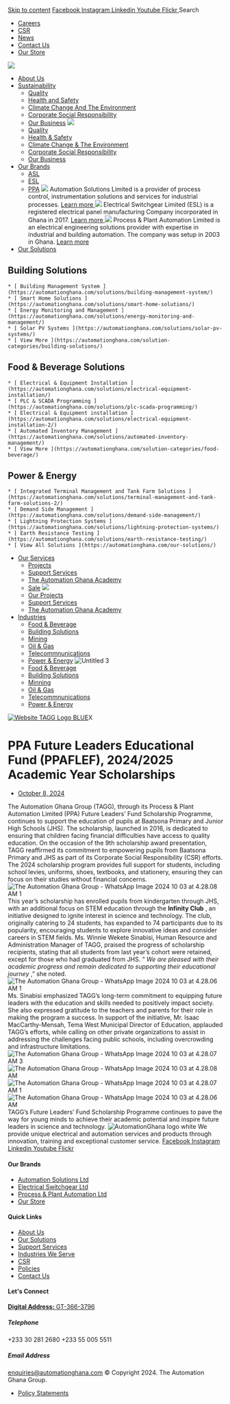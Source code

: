 [Skip to content](https://automationghana.com/2024/10/08/tagg-2024-scholarship-program/#content)
[ Facebook ](https://www.facebook.com/automationgh/) [ Instagram ](https://www.instagram.com/automationgh/) [ Linkedin ](https://www.linkedin.com/company/the-automation-ghana-limited/) [ Youtube ](https://www.youtube.com/channel/UCurrRDUSm5oIW39VXjn1u0w) [ Flickr ](https://www.flickr.com/photos/181794037@N07/)
Search
  * [ Careers ](https://automationghana.com/tagg-career-opportunities/)
  * [ CSR ](https://automationghana.com/www-automationghana-com-impact-our-community/)
  * [ News ](https://automationghana.com/news/)
  * [ Contact Us ](http://automationghana.com/contact-us/)
  * [ Our Store ](https://store.automationghana.com/)


[ ![](https://automationghana.com/wp-content/uploads/2023/07/tag_logo.png) ](https://automationghana.com)
  * [About Us](https://automationghana.com/new-home-2/)
  * [Sustainability](https://automationghana.com/sustainability/)
    * [Quality](https://automationghana.com/quality/)
    * [Health and Safety](https://automationghana.com/health-and-safety/)
    * [Climate Change And The Environment](https://automationghana.com/climate-change/)
    * [Corporate Social Responsibility](https://automationghana.com/corporate-social-responsibility/)
    * [Our Business](https://automationghana.com/our-business/)
![](https://automationghana.com/wp-content/uploads/2023/09/Sustainability-page.jpg)
    * [ Quality ](https://automationghana.com/quality/)
    * [ Health & Safety ](https://automationghana.com/health-and-safety/)
    * [ Climate Change & The Environment ](https://automationghana.com/climate-change/)
    * [ Corporate Social Responsibility ](https://automationghana.com/corporate-social-responsibility/)
    * [ Our Business ](https://automationghana.com/our-business/)
  * [Our Brands](https://automationghana.com/2024/10/08/tagg-2024-scholarship-program/)
    * [ASL](https://automationghana.com/asl/)
    * [ESL](https://automationghana.com/esl/)
    * [PPA](https://automationghana.com/ppa/)
![](https://automationghana.com/wp-content/uploads/2023/07/asl_solutions-1.jpeg)
Automation Solutions Limited is a provider of process control, instrumentation solutions and services for industrial processes.
[ Learn more ](http://automationghana.com/asl/)
![](https://automationghana.com/wp-content/uploads/2023/07/esl_ghana-1.jpeg)
Electrical Switchgear Limited (ESL) is a registered electrical panel manufacturing Company incorporated in Ghana in 2017. 
[ Learn more ](http://automationghana.com/esl/)
![](https://automationghana.com/wp-content/uploads/2023/07/ppa_ghana-1.jpeg)
Process & Plant Automation Limited is an electrical engineering solutions provider with expertise in industrial and building automation. The company was setup in 2003 in Ghana.
[ Learn more ](http://automationghana.com/ppa/)
  * [Our Solutions](https://automationghana.com/2024/10/08/tagg-2024-scholarship-program/)
## Building Solutions
    * [ Building Management System ](https://automationghana.com/solutions/building-management-system/)
    * [ Smart Home Solutions ](https://automationghana.com/solutions/smart-home-solutions/)
    * [ Energy Monitoring and Management ](https://automationghana.com/solutions/energy-monitoring-and-management/)
    * [ Solar PV Systems ](https://automationghana.com/solutions/solar-pv-systems/)
    * [ View More ](https://automationghana.com/solution-categories/building-solutions/)
## Food & Beverage Solutions
    * [ Electrical & Equipment Installation ](https://automationghana.com/solutions/electrical-equipment-installation/)
    * [ PLC & SCADA Programming ](https://automationghana.com/solutions/plc-scada-programming/)
    * [ Electrical & Equipment installation ](https://automationghana.com/solutions/electrical-equipment-installation-2/)
    * [ Automated Inventory Management ](https://automationghana.com/solutions/automated-inventory-management/)
    * [ View More ](https://automationghana.com/solution-categories/food-beverage/)
## Power & Energy
    * [ Integrated Terminal Management and Tank Farm Solutions ](https://automationghana.com/solutions/terminal-management-and-tank-farm-solutions-2/)
    * [ Demand Side Management ](https://automationghana.com/solutions/demand-side-management/)
    * [ Lightning Protection Systems ](https://automationghana.com/solutions/lightning-protection-systems/)
    * [ Earth Resistance Testing ](https://automationghana.com/solutions/earth-resistance-testing/)
    * [ View All Solutions ](https://automationghana.com/our-solutions/)
  * [Our Services](https://automationghana.com/2024/10/08/tagg-2024-scholarship-program/)
    * [Projects](https://automationghana.com/projects-portfolio/)
    * [Support Services](https://automationghana.com/support-services/)
    * [The Automation Ghana Academy](https://automationghana.com/training-old/)
    * [Sale](https://automationghana.com/2024/10/08/tagg-2024-scholarship-program/)
![](https://automationghana.com/wp-content/uploads/2024/03/Cables-and-Cable-management.png)
    * [ Our Projects ](https://automationghana.com/projects/)
    * [ Support Services ](https://automationghana.com/support/)
    * [ The Automation Ghana Academy ](https://automationghana.com/training/)
  * [Industries](https://automationghana.com/2024/10/08/tagg-2024-scholarship-program/)
    * [Food & Beverage](https://automationghana.com/solution-categories/food-beverage/)
    * [Building Solutions](https://automationghana.com/solution-categories/building-solutions/)
    * [Mining](https://automationghana.com/solution-categories/mining/)
    * [Oil & Gas](https://automationghana.com/solution-categories/oil-gas/)
    * [Telecommnunications](https://automationghana.com/solution-categories/telecommnunications/)
    * [Power & Energy](https://automationghana.com/solution-categories/power-energy/)
![Untitled 3](https://automationghana.com/wp-content/uploads/2023/09/Untitled-3.jpg)
    * [ Food & Beverage ](https://automationghana.com/solution-categories/food-beverage/)
    * [ Building Solutions ](https://automationghana.com/solution-categories/building-solutions/)
    * [ Minning ](https://automationghana.com/solution-categories/mining/)
    * [ Oil & Gas ](https://automationghana.com/solution-categories/oil-gas/)
    * [ Telecommnunications ](https://automationghana.com/solution-categories/telecommnunications/)
    * [ Power & Energy ](https://automationghana.com/solution-categories/power-energy/)


[![Website TAGG Logo BLUE](http://tagg2.automationghana.com/wp-content/uploads/2023/07/Website-TAGG-Logo-BLUE.png)](https://automationghana.com)X
# PPA Future Leaders Educational Fund (PPAFLEF), 2024/2025 Academic Year Scholarships
  * [ October 8, 2024 ](https://automationghana.com/2024/10/08/)


The Automation Ghana Group (TAGG), through its Process & Plant Automation Limited (PPA) Future Leaders’ Fund Scholarship Programme, continues to support the education of pupils at Baatsona Primary and Junior High Schools (JHS). The scholarship, launched in 2016, is dedicated to ensuring that children facing financial difficulties have access to quality education.
On the occasion of the 9th scholarship award presentation, TAGG reaffirmed its commitment to empowering pupils from Baatsona Primary and JHS as part of its Corporate Social Responsibility (CSR) efforts. The 2024 scholarship program provides full support for students, including school levies, uniforms, shoes, textbooks, and stationery, ensuring they can focus on their studies without financial concerns.
![The Automation Ghana Group - WhatsApp Image 2024 10 03 at 4.28.08 AM 1](https://gna.org.gh/web/wp-content/uploads/2024/10/WhatsApp-Image-2024-10-03-at-4.28.08-AM-1-1024x682.jpeg)
This year’s scholarship has enrolled pupils from kindergarten through JHS, with an additional focus on STEM education through the **Infinity Club** , an initiative designed to ignite interest in science and technology. The club, originally catering to 24 students, has expanded to 74 participants due to its popularity, encouraging students to explore innovative ideas and consider careers in STEM fields.
Ms. Winnie Wekete Sinabisi, Human Resource and Administration Manager of TAGG, praised the progress of scholarship recipients, stating that all students from last year’s cohort were retained, except for those who had graduated from JHS. “ _We are pleased with their academic progress and remain dedicated to supporting their educational journey_ ,” she noted.
![The Automation Ghana Group - WhatsApp Image 2024 10 03 at 4.28.06 AM 1](https://gna.org.gh/web/wp-content/uploads/2024/10/WhatsApp-Image-2024-10-03-at-4.28.06-AM-1-1024x682.jpeg)
Ms. Sinabisi emphasized TAGG’s long-term commitment to equipping future leaders with the education and skills needed to positively impact society. She also expressed gratitude to the teachers and parents for their role in making the program a success.
In support of the initiative, Mr. Isaac MacCarthy-Mensah, Tema West Municipal Director of Education, applauded TAGG’s efforts, while calling on other private organizations to assist in addressing the challenges facing public schools, including overcrowding and infrastructure limitations.
![The Automation Ghana Group - WhatsApp Image 2024 10 03 at 4.28.07 AM 3](https://gna.org.gh/web/wp-content/uploads/2024/10/WhatsApp-Image-2024-10-03-at-4.28.07-AM-3-1024x682.jpeg) ![The Automation Ghana Group - WhatsApp Image 2024 10 03 at 4.28.08 AM](https://gna.org.gh/web/wp-content/uploads/2024/10/WhatsApp-Image-2024-10-03-at-4.28.08-AM-1024x682.jpeg) ![The Automation Ghana Group - WhatsApp Image 2024 10 03 at 4.28.07 AM 1](https://gna.org.gh/web/wp-content/uploads/2024/10/WhatsApp-Image-2024-10-03-at-4.28.07-AM-1-1024x682.jpeg)
![The Automation Ghana Group - WhatsApp Image 2024 10 03 at 4.28.06 AM](https://gna.org.gh/web/wp-content/uploads/2024/10/WhatsApp-Image-2024-10-03-at-4.28.06-AM-1024x682.jpeg)
TAGG’s Future Leaders’ Fund Scholarship Programme continues to pave the way for young minds to achieve their academic potential and inspire future leaders in science and technology.
![AutomationGhana logo white](https://automationghana.com/wp-content/uploads/2023/07/AutomationGhana_logo_white.png)
We provide unique electrical and automation services and products through innovation, training and exceptional customer service.
[ Facebook ](https://www.facebook.com/automationgh/) [ Instagram ](https://www.instagram.com/automationgh/) [ Linkedin ](https://www.linkedin.com/company/the-automation-ghana-limited/) [ Youtube ](https://www.youtube.com/channel/UCurrRDUSm5oIW39VXjn1u0w) [ Flickr ](https://www.flickr.com/photos/181794037@N07/)
#### Our Brands
  * [ Automation Solutions Ltd ](https://automationghana.com/asl/)
  * [ Electrical Switchgear Ltd ](https://automationghana.com/esl/)
  * [ Process & Plant Automation Ltd ](https://automationghana.com/ppa/)
  * [ Our Store ](https://store.automationghana.com)


#### Quick Links
  * [ About Us ](https://automationghana.com/new-home-2/)
  * [ Our Solutions ](https://automationghana.com/our-solutions/)
  * [ Support Services ](https://automationghana.com/support/)
  * [ Industries We Serve ](https://automationghana.com/industries-we-serve/)
  * [ CSR ](https://automationghana.com/www-automationghana-com-impact-our-community/)
  * [ Policies ](https://automationghana.com/policies/)
  * [ Contact Us ](http://automationghana.com/contact-us/)


#### Let's Connect
[**Digital Address:** GT-366-3796](https://ghanapostgps.com/mapview.html)
#####  Telephone 
+233 30 281 2680 ‭+233 55 005 5511‬ 
#####  Email Address 
enquiries@automationghana.com 
© Copyright 2024. The Automation Ghana Group.
  * [ Policy Statements ](https://automationghana.com/policies/)


